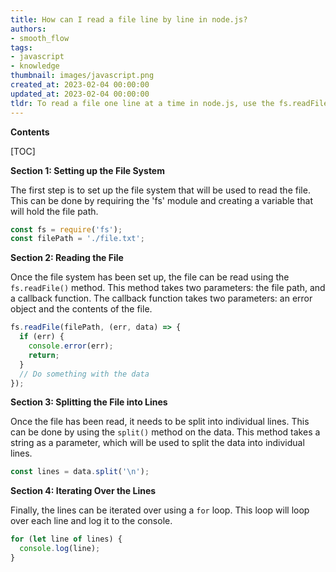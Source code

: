```yaml
---
title: How can I read a file line by line in node.js?
authors:
- smooth_flow
tags:
- javascript
- knowledge
thumbnail: images/javascript.png
created_at: 2023-02-04 00:00:00
updated_at: 2023-02-04 00:00:00
tldr: To read a file one line at a time in node.js, use the fs.readFileSync() method.
---
```


**Contents**

[TOC]

**Section 1: Setting up the File System**

The first step is to set up the file system that will be used to read the file. This can be done by requiring the 'fs' module and creating a variable that will hold the file path.

```javascript
const fs = require('fs');
const filePath = './file.txt';
```

**Section 2: Reading the File**

Once the file system has been set up, the file can be read using the `fs.readFile()` method. This method takes two parameters: the file path, and a callback function. The callback function takes two parameters: an error object and the contents of the file.

```javascript
fs.readFile(filePath, (err, data) => {
  if (err) {
    console.error(err);
    return;
  }
  // Do something with the data
});
```

**Section 3: Splitting the File into Lines**

Once the file has been read, it needs to be split into individual lines. This can be done by using the `split()` method on the data. This method takes a string as a parameter, which will be used to split the data into individual lines.

```javascript
const lines = data.split('\n');
```

**Section 4: Iterating Over the Lines**

Finally, the lines can be iterated over using a `for` loop. This loop will loop over each line and log it to the console.

```javascript
for (let line of lines) {
  console.log(line);
}
```
